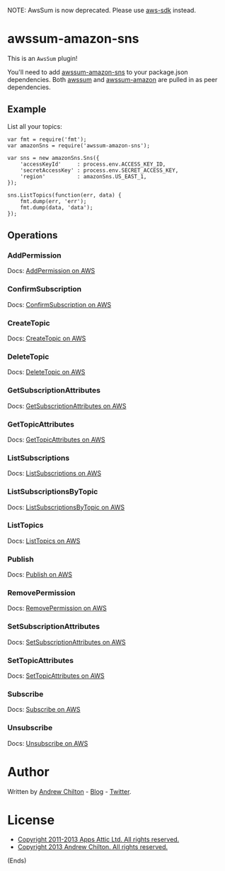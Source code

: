NOTE: AwsSum is now deprecated. Please use [aws-sdk](https://www.npmjs.org/package/aws-sdk) instead.

# awssum-amazon-sns #

This is an ```AwsSum``` plugin!

You'll need to add [awssum-amazon-sns](https://github.com/awssum/awssum-amazon-sns/) to your package.json
dependencies. Both [awssum](https://github.com/awssum/awssum/) and
[awssum-amazon](https://github.com/awssum/awssum-amazon/) are pulled in as peer dependencies.

## Example ##

List all your topics:

```
var fmt = require('fmt');
var amazonSns = require('awssum-amazon-sns');

var sns = new amazonSns.Sns({
    'accessKeyId'     : process.env.ACCESS_KEY_ID,
    'secretAccessKey' : process.env.SECRET_ACCESS_KEY,
    'region'          : amazonSns.US_EAST_1,
});

sns.ListTopics(function(err, data) {
    fmt.dump(err, 'err');
    fmt.dump(data, 'data');
});
```

## Operations ##

### AddPermission ###

Docs: [AddPermission on AWS](http://docs.amazonwebservices.com/sns/latest/api/API_AddPermission.html)

### ConfirmSubscription ###

Docs: [ConfirmSubscription on AWS](http://docs.amazonwebservices.com/sns/latest/api/API_ConfirmSubscription.html)

### CreateTopic ###

Docs: [CreateTopic on AWS](http://docs.amazonwebservices.com/sns/latest/api/API_CreateTopic.html)

### DeleteTopic ###

Docs: [DeleteTopic on AWS](http://docs.amazonwebservices.com/sns/latest/api/API_DeleteTopic.html)

### GetSubscriptionAttributes ###

Docs: [GetSubscriptionAttributes on AWS](http://docs.amazonwebservices.com/sns/latest/api/API_GetSubscriptionAttributes.html)

### GetTopicAttributes ###

Docs: [GetTopicAttributes on AWS](http://docs.amazonwebservices.com/sns/latest/api/API_GetTopicAttributes.html)

### ListSubscriptions ###

Docs: [ListSubscriptions on AWS](http://docs.amazonwebservices.com/sns/latest/api/API_ListSubscriptions.html)

### ListSubscriptionsByTopic ###

Docs: [ListSubscriptionsByTopic on AWS](http://docs.amazonwebservices.com/sns/latest/api/API_ListSubscriptionsByTopic.html)

### ListTopics ###

Docs: [ListTopics on AWS](http://docs.amazonwebservices.com/sns/latest/api/API_ListTopics.html)

### Publish ###

Docs: [Publish on AWS](http://docs.amazonwebservices.com/sns/latest/api/API_Publish.html)

### RemovePermission ###

Docs: [RemovePermission on AWS](http://docs.amazonwebservices.com/sns/latest/api/API_RemovePermission.html)

### SetSubscriptionAttributes ###

Docs: [SetSubscriptionAttributes on AWS](http://docs.amazonwebservices.com/sns/latest/api/API_SetSubscriptionAttributes.html)

### SetTopicAttributes ###

Docs: [SetTopicAttributes on AWS](http://docs.amazonwebservices.com/sns/latest/api/API_SetTopicAttributes.html)

### Subscribe ###

Docs: [Subscribe on AWS](http://docs.amazonwebservices.com/sns/latest/api/API_Subscribe.html)

### Unsubscribe ###

Docs: [Unsubscribe on AWS](http://docs.amazonwebservices.com/sns/latest/api/API_Unsubscribe.html)



# Author #

Written by [Andrew Chilton](http://chilts.org/) - [Blog](http://chilts.org/blog/) -
[Twitter](https://twitter.com/andychilton).

# License #

* [Copyright 2011-2013 Apps Attic Ltd.  All rights reserved.](http://appsattic.mit-license.org/2011/)
* [Copyright 2013 Andrew Chilton.  All rights reserved.](http://chilts.mit-license.org/2013/)

(Ends)
